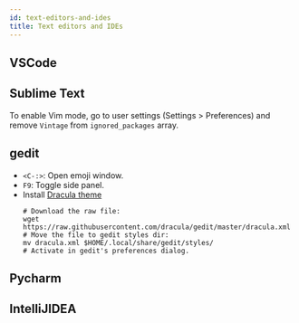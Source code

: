 ```yaml
---
id: text-editors-and-ides
title: Text editors and IDEs
---
```


## VSCode

## Sublime Text

To enable Vim mode, go to user settings (Settings > Preferences) and remove `Vintage` from `ignored_packages` array.

## gedit

- `<C-:>`: Open emoji window.
- `F9`: Toggle side panel.
- Install [Dracula theme](https://draculatheme.com/gedit)
  ```shell
  # Download the raw file:
  wget https://raw.githubusercontent.com/dracula/gedit/master/dracula.xml
  # Move the file to gedit styles dir:
  mv dracula.xml $HOME/.local/share/gedit/styles/
  # Activate in gedit's preferences dialog.
  ```

## Pycharm

## IntelliJIDEA
